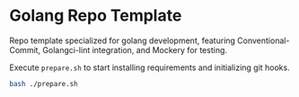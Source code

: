 # Golang Repo Template

Repo template specialized for golang development, featuring Conventional-Commit, Golangci-lint integration, and Mockery for testing.

Execute `prepare.sh` to start installing requirements and initializing git hooks.

```sh
bash ./prepare.sh
```
